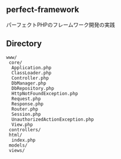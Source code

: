 ## perfect-framework
パーフェクトPHPのフレームワーク開発の実践

## Directory

```
www/
 core/
  Application.php
  ClassLoader.php
  Controller.php
  DbManager.php
  DbRepository.php
  HttpNotFoundException.php
  Request.php
  Response.php
  Router.php
  Session.php
  UnauthorizedActionException.php
  View.php
 controllers/
 html/
  index.php
 models/
 views/
```
